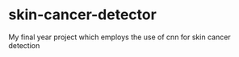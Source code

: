 # skin-cancer-detector
My final year project which employs the use of cnn for skin cancer detection
